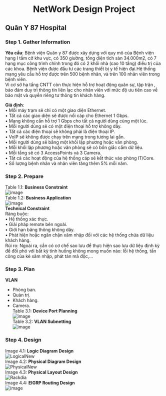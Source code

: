 # <p align="center" >  NetWork Design Project </p>
## Quân Y 87 Hospital
### Step 1. Gather Information
__Yêu cầu__: Bệnh viện Quân y 87 được xây dựng với quy mô của Bệnh viện hạng I tầm cỡ khu vực, có 350 giường, tổng diện tích sàn 34.000m2, có 7 hạng mục công trình chính trong đó có 2 khối nhà (cao 10 tầng) điều trị của các khoa. Bệnh viện được đầu tư các trang thiết bị y tế hiện đại.Hệ thống mạng yêu cầu hỗ trợ được trên 500 bệnh nhân, và trên 100 nhân viên trong bệnh viên. <br />
Vì cơ sở hạ tầng CNTT còn thực hiện hỗ trợ hoạt động quân sự, tập trận , bảo đảm duy trì thông tin liên lạc cho nhân viên với mức độ ưu tiên cao về bảo mật và quyền riêng tư thông tin khách hàng. <br />

__Giả định__: <br />
•	Mỗi máy trạm sẽ chỉ có một giao diện Ethernet. <br />
•	Tất cả các giao diện sẽ được nối cáp cho Ethernet 1 Gbps. <br />
•	Mạng không cần hỗ trợ 1 Gbps cho tất cả người dùng cùng một lúc. <br />
•	Mỗi người dùng sẽ có một điện thoại hỗ trợ không dây. <br />
•	Tất cả các điện thoại sẽ không phải là điện thoại IP. <br />
•	VoIP sẽ không được chạy trên mạng trong tương lai gần. <br />
•	Mỗi người dùng sẽ bằng một khối lập phương hoặc văn phòng. <br />
•	Mỗi khối lập phương hoặc văn phòng sẽ có bốn giắc cắm dữ liệu. <br />
•	Mỗi tầng sẽ có 3 AccessPoints và 3 Camera. <br />
•	Tất cả các hoạt động của hệ thống cáp sẽ kết thúc vào phòng IT/Core. <br />
•	Số lượng bệnh nhân và nhân viên tăng thêm 5% mỗi năm. <br />

### Step 2. Prepare
Table 1.1: **Business Constraint** <br />
![image](https://user-images.githubusercontent.com/81057831/132111256-791fa88f-5143-4410-862a-943e4c14a0cf.png) <br />
Table 1.2: **Business Application** <br />
![image](https://user-images.githubusercontent.com/81057831/132111321-cda23130-4e9c-4afe-917a-821badccc4fa.png) <br />
**Technical Constraint** <br />
Ràng buộc: <br />
•	Hệ thống xác thực. <br />
•	Giải pháp remote bên ngoài. <br />
•	Giới hạn băng thông không dây. <br />
•	Phát hiện hoặc ngăn chặn xâm nhập đối với các hệ thống chứa dữ liệu khách hàng. <br />
Rủi ro: Ngoài ra, cần có cơ chế sao lưu để thực hiện sao lưu dữ liệu định kỳ để đối phó với bất kỳ tình huống không mong muốn nào: lỗi hệ thống, tấn công của kẻ xâm nhập, phát tán mã độc,… <br />
### Step 3. Plan
**VLAN** <br />
-	Phòng ban. <br />
-	Quản trị. <br />
-	Khách hàng. <br />
-	Camera. <br />
Table 3.1: **Device Port Planning** <br />
![image](https://user-images.githubusercontent.com/81057831/132111500-53a92cea-0e35-4ce1-a2da-dd15fdf759f4.png) <br />
Table 3.2: **VLAN Subnetting** <br />
![image](https://user-images.githubusercontent.com/81057831/132111545-3e7393e1-7a3b-43ac-83b2-f642e369493e.png) <br />
### Step 4. Design
Image 4.1: **Logic Diagram Design** <br />
![LogicalNew](https://user-images.githubusercontent.com/81057831/132111570-861e966b-7ae3-4a9f-816f-7834f715a452.png) <br />
Image 4.2: **Physical Diagram Design** <br />
![PhysicalNew](https://user-images.githubusercontent.com/81057831/132111576-eadf97c4-045d-4b60-bee8-a50eb6373256.png) <br />
Image 4.3: **Physical Layout Design** <br />
![Rackdia](https://user-images.githubusercontent.com/81057831/132111579-ad6a3fde-79be-4ea3-80b1-07032c371812.png) <br />
Image 4.4: **EIGRP Routing Design** <br />
![image](https://user-images.githubusercontent.com/81057831/132111596-0a624f34-0ad8-4d27-a199-d33e9b1ad189.png) <br />



